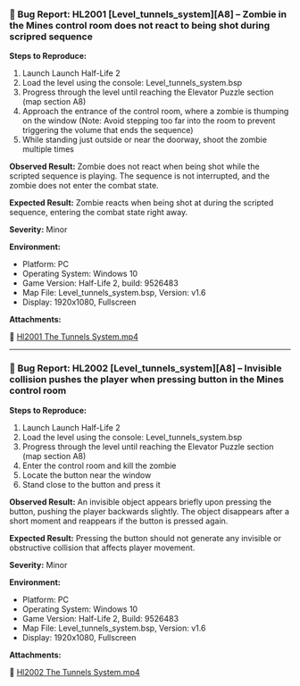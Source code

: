 ### 🐞 Bug Report: HL2001 [Level_tunnels_system][A8] – Zombie in the Mines control room does not react to being shot during scripred sequence

**Steps to Reproduce:**

1. Launch Launch Half-Life 2
2. Load the level using the console: Level_tunnels_system.bsp
3. Progress through the level until reaching the Elevator Puzzle section (map section A8)
4. Approach the entrance of the control room, where a zombie is thumping on the window (Note: Avoid stepping too far into the room to prevent triggering the volume that ends the sequence)
5. While standing just outside or near the doorway, shoot the zombie multiple times

**Observed Result:**
Zombie does not react when being shot while the scripted sequence is playing. The sequence is not interrupted, and the zombie does not enter the combat state.

**Expected Result:**
Zombie reacts when being shot at during the scripted sequence, entering the combat state right away.

**Severity:** Minor

**Environment:**

- Platform: PC
- Operating System: Windows 10
- Game Version: Half-Life 2, build: 9526483
- Map File: Level_tunnels_system.bsp, Version: v1.6
- Display: 1920x1080, Fullscreen

**Attachments:**

📎 [Hl2001 The Tunnels System.mp4](./images/Hl2001_The_Tunnels_System.mp4)


---

### 🐞 Bug Report: HL2002 [Level_tunnels_system][A8] – Invisible collision pushes the player when pressing button in the Mines control room
**Steps to Reproduce:**

1. Launch Launch Half-Life 2
2. Load the level using the console: Level_tunnels_system.bsp
3. Progress through the level until reaching the Elevator Puzzle section (map section A8)
4. Enter the control room and kill the zombie
5. Locate the button near the window
6. Stand close to the button and press it


**Observed Result:**
An invisible object appears briefly upon pressing the button, pushing the player backwards slightly. The object disappears after a short moment and reappears if the button is pressed again.

**Expected Result:**
Pressing the button should not generate any invisible or obstructive collision that affects player movement.

**Severity:** Minor

**Environment:**

- Platform: PC
- Operating System: Windows 10
- Game Version: Half-Life 2, Build: 9526483
- Map File: Level_tunnels_system.bsp, Version: v1.6
- Display: 1920x1080, Fullscreen

**Attachments:**

📎 [Hl2002 The Tunnels System.mp4](./images/Hl2002_The_Tunnels_System.mp4)
